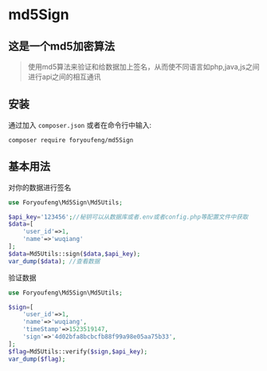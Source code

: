 # md5Sign
## 这是一个md5加密算法

> 使用md5算法来验证和给数据加上签名，从而使不同语言如php,java,js之间进行api之间的相互通讯

## 安装

通过加入 `composer.json` 或者在命令行中输入:

```
composer require foryoufeng/md5Sign
```

## 基本用法

对你的数据进行签名
```php
use Foryoufeng\Md5Sign\Md5Utils;

$api_key='123456';//秘钥可以从数据库或者.env或者config.php等配置文件中获取
$data=[
    'user_id'=>1,
    'name'=>'wuqiang'
];
$data=Md5Utils::sign($data,$api_key);
var_dump($data); //查看数据
```

验证数据

```php
use Foryoufeng\Md5Sign\Md5Utils;

$sign=[
    'user_id'=>1,
    'name'=>'wuqiang',
    'timeStamp'=>1523519147,
    'sign'=>'4d02bfa8bcbcfb88f99a98e05aa75b33',
];
$flag=Md5Utils::verify($sign,$api_key);
var_dump($flag);
```
